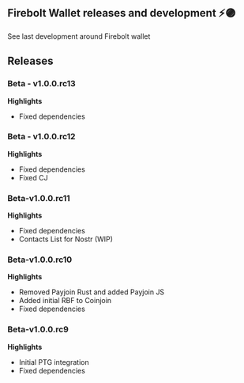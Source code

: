 ## Firebolt Wallet releases and development ⚡🟣

See last development around Firebolt wallet

## Releases


### Beta - v1.0.0.rc13

**Highlights**

- Fixed dependencies
  
### Beta - v1.0.0.rc12

**Highlights**

- Fixed dependencies
- Fixed CJ
  
### Beta-v1.0.0.rc11

**Highlights**

 - Fixed dependencies
 - Contacts List for Nostr (WIP)

### Beta-v1.0.0.rc10

**Highlights**

- Removed Payjoin Rust and added Payjoin JS
- Added initial RBF to Coinjoin
- Fixed dependencies

### Beta-v1.0.0.rc9

**Highlights**

- Initial PTG integration
- Fixed dependencies
